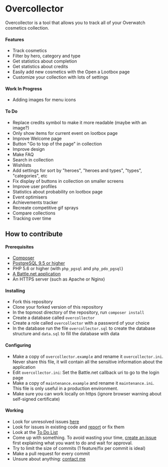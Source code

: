 # Overcollector
Overcollector is a tool that allows you to track all of your Overwatch cosmetics collection.  

#### Features
- Track cosmetics
- Filter by hero, category and type
- Get statistics about completion
- Get statistics about credits
- Easily add new cosmetics with the Open a Lootbox page
- Customize your collection with lots of settings

#### Work In Progress
- Adding images for menu icons

#### To Do
- Replace credits symbol to make it more readable (maybe with an image?)
- Only show items for current event on lootbox page
- Improve Welcome page
- Button "Go to top of the page" in collection
- Improve design
- Make FAQ
- Search in collection
- Wishlists
- Add settings for sort by "heroes", "heroes and types", "types", "categories", etc
- Fix display of buttons in collection on smaller screens
- Improve user profiles
- Statistics about probability on lootbox page
- Event optimisers
- Achievements tracker
- Recreate competitive gif sprays
- Compare collections
- Tracking over time


## How to contribute

#### Prerequisites
- [Composer](https://getcomposer.org/doc/00-intro.md)
- [PostgreSQL 9.5 or higher](https://www.postgresql.org/download/)
- PHP 5.6 or higher (with `php_pgsql` and `php_pdo_pgsql`)
- [A Battle.net application](https://dev.battle.net/)
- An HTTPS server (such as Apache or Nginx)

#### Installing
- Fork this repository
- Clone your forked version of this repository
- In the topmost directory of the repository, run `composer install`
- Create a database called `overcollector`
- Create a role called `overcollector` with a password of your choice
- In the database run the file `overcollector.sql` to create the database structure and `data.sql` to fill the database with data

#### Configuring
- Make a copy of `overcollector.example` and rename it `overcollector.ini`. Never share this file, it will contain all the sensitive information about the application
- Edit `overcollector.ini`: Set the Battle.net callback uri to go to the login page
- Make a copy of `maintenance.example` and rename it `maintenance.ini`. This file is only useful in a production environment.
- Make sure you can work locally on https (ignore browser warning about self-signed certificate)

#### Working
- Look for unresolved issues [here](https://github.com/Tititesouris/Overcollector/issues)
- Look for issues in existing code and [report](https://github.com/Tititesouris/Overcollector/issues) or fix them
- Look at the [To Do List](https://github.com/Tititesouris/Overcollector#to-do)
- Come up with something. To avoid wasting your time, [create an issue](https://github.com/Tititesouris/Overcollector/issues) first explaining what you want to do and wait for approval.
- Try to limit the size of commits (1 feature/fix per commit is ideal)
- Make a pull request for every commit
- Unsure about anything: [contact me](mailto:support@overcollector.com?subject=[Dev] )